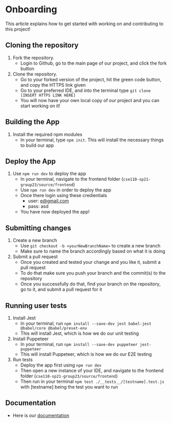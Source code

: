 # Onboarding
This article explains how to get started with working on and contributing to this project!
## Cloning the repository
1. Fork the repository.
   - Login to Github, go to the main page of our project, and click the fork button
2. Clone the repository.
   - Go to your forked version of the project, hit the green code button, and copy the HTTPS link given
   - Go to your preferred IDE, and into the terminal type `git clone [INSERT HTTPS LINK HERE]`
   - You will now have your own local copy of our project and you can start working on it!
## Building the App
1. Install the required npm modules
   - In your terminal, type `npm init`. This will install the necessary things to build our app
## Deploy the App
1. Use `npm run dev` to deploy the app
   - In your terminal, navigate to the frontend folder (`cse110-sp21-group23/source/frontend`)
   - Use `npm run dev` in order to deploy the app
   - Once there login using these credientials
       - user: e@gmail.com
       - pass: asd
   - You have now deployed the app!
## Submitting changes
1. Create a new branch
   - Use `git checkout -b <yourNewBranchName>` to create a new branch
   - Make sure to name the branch accordingly based on what it is doing
2. Submit a pull request
   - Once you created and tested your change and you like it, submit a pull request
   - To do that make sure you push your branch and the commit(s) to the repository 
   - Once you successfully do that, find your branch on the repository, go to it, and submit a pull request for it
## Running user tests
1. Install Jest
   - In your terminal, run `npm install --save-dev jest babel-jest @babel/core @babel/preset-env`
   - This will install Jest, which is how we do our unit testing
2. Install Puppeteer
   - In your terminal, run `npm install --save-dev puppeteer jest-puppeteer`
   - This will install Puppeteer, which is how we do our E2E testing
3. Run tests
   - Deploy the app first using `npm run dev`
   - Then open a new instance of your IDE, and navigate to the frontend folder (`cse110-sp21-group23/source/frontend`)
   - Then run in your terminal `npm test ./__tests__/[testname].test.js` with [testname] being the test you want to run
## Documentation
   - Here is our [documentation](https://cse110-sp21-group23.github.io/cse110-sp21-group23/)
